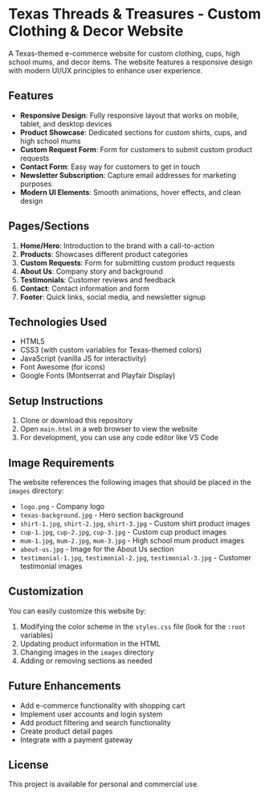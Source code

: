 # Texas Threads & Treasures - Custom Clothing & Decor Website

A Texas-themed e-commerce website for custom clothing, cups, high school mums, and decor items. The website features a responsive design with modern UI/UX principles to enhance user experience.

## Features

- **Responsive Design**: Fully responsive layout that works on mobile, tablet, and desktop devices
- **Product Showcase**: Dedicated sections for custom shirts, cups, and high school mums
- **Custom Request Form**: Form for customers to submit custom product requests
- **Contact Form**: Easy way for customers to get in touch
- **Newsletter Subscription**: Capture email addresses for marketing purposes
- **Modern UI Elements**: Smooth animations, hover effects, and clean design

## Pages/Sections

1. **Home/Hero**: Introduction to the brand with a call-to-action
2. **Products**: Showcases different product categories
3. **Custom Requests**: Form for submitting custom product requests
4. **About Us**: Company story and background
5. **Testimonials**: Customer reviews and feedback
6. **Contact**: Contact information and form
7. **Footer**: Quick links, social media, and newsletter signup

## Technologies Used

- HTML5
- CSS3 (with custom variables for Texas-themed colors)
- JavaScript (vanilla JS for interactivity)
- Font Awesome (for icons)
- Google Fonts (Montserrat and Playfair Display)

## Setup Instructions

1. Clone or download this repository
2. Open `main.html` in a web browser to view the website
3. For development, you can use any code editor like VS Code

## Image Requirements

The website references the following images that should be placed in the `images` directory:

- `logo.png` - Company logo
- `texas-background.jpg` - Hero section background
- `shirt-1.jpg`, `shirt-2.jpg`, `shirt-3.jpg` - Custom shirt product images
- `cup-1.jpg`, `cup-2.jpg`, `cup-3.jpg` - Custom cup product images
- `mum-1.jpg`, `mum-2.jpg`, `mum-3.jpg` - High school mum product images
- `about-us.jpg` - Image for the About Us section
- `testimonial-1.jpg`, `testimonial-2.jpg`, `testimonial-3.jpg` - Customer testimonial images

## Customization

You can easily customize this website by:

1. Modifying the color scheme in the `styles.css` file (look for the `:root` variables)
2. Updating product information in the HTML
3. Changing images in the `images` directory
4. Adding or removing sections as needed

## Future Enhancements

- Add e-commerce functionality with shopping cart
- Implement user accounts and login system
- Add product filtering and search functionality
- Create product detail pages
- Integrate with a payment gateway

## License

This project is available for personal and commercial use.
